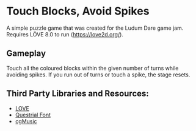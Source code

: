 ﻿Touch Blocks, Avoid Spikes
================================================================================
A simple puzzle game that was created for the Ludum Dare game jam. 
Requires LÖVE 8.0 to run (https://love2d.org/).

Gameplay
--------------------------------------------------------------------------------
Touch all the coloured blocks within the given number of turns while avoiding
spikes. If you run out of turns or touch a spike, the stage resets.

Third Party Libraries and Resources:
--------------------------------------------------------------------------------
* [LOVE](http://love2d.org/)
* [Questrial Font](https://www.google.com/fonts/specimen/Questrial)
* [cgMusic](http://codeminion.com/blogs/maciek/2008/05/cgmusic-computers-create-music/)